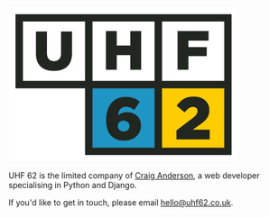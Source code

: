 <div class="row pb-3">
    <div class="col-4"></div>
    <div class="col-4"><img src="/assets/logo.png" alt="UHF 62 Logo" class="img-fluid"></div>
    <div class="col-4"></div>
</div>

UHF 62 is the limited company of [Craig Anderson](/about/craig), a web developer specialising in Python and Django.

If you'd like to get in touch, please email [hello@uhf62.co.uk](mailto:hello@uhf62.co.uk).
